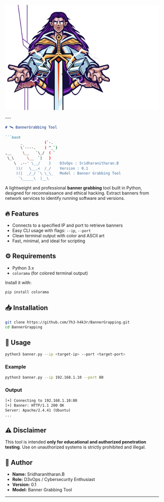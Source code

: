 <p align="center">
  <img src="https://github.com/7h3-h4k3r/P067sc4NN36/blob/main/image/logo.png" alt="Banner Grabbing Tool" width="600"/>
</p>
---

```markdown
# 🛰️ BannerGrabbing Tool

```bash
       _          (`-. 
       \`----.    ) ^_`)
,__     \__   `\_/  ( `
 \_\      \__  `|   }
    \  .--' \__/    }    D3vOps : Sridharanitharan.B
     ))/   \__,<  /_/    Version : 0.1
     ((|  _/_/ `\ \_\_   Model : Banner Grabbing Tool 
      `\_____\  )__\
```

A lightweight and professional **banner grabbing** tool built in Python, designed for reconnaissance and ethical hacking. Extract banners from network services to identify running software and versions.

## 🔥 Features

- Connects to a specified IP and port to retrieve banners
- Easy CLI usage with flags: `--ip`, `--port`
- Clean terminal output with color and ASCII art
- Fast, minimal, and ideal for scripting

## ⚙️ Requirements

- Python 3.x
- `colorama` (for colored terminal output)

Install it with:

```bash
pip install colorama
```

## 📥 Installation

```bash
git clone https://github.com/7h3-h4k3r/BannerGrapping.git
cd BannerGrapping
```

## 🧪 Usage

```bash
python3 banner.py --ip <target-ip> --port <target-port>
```

### Example

```bash
python3 banner.py --ip 192.168.1.10 --port 80
```

### Output

```
[+] Connecting to 192.168.1.10:80
[+] Banner: HTTP/1.1 200 OK
Server: Apache/2.4.41 (Ubuntu)
...
```

## ⚠️ Disclaimer

This tool is intended **only for educational and authorized penetration testing**. Use on unauthorized systems is strictly prohibited and illegal.

## 👤 Author

- **Name:** Sridharanitharan.B
- **Role:** D3vOps / Cybersecurity Enthusiast
- **Version:** 0.1
- **Model:** Banner Grabbing Tool

---

```
